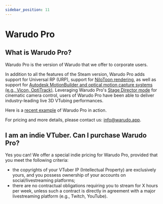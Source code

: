 ```yaml
---
sidebar_position: 11
---
```


# Warudo Pro

## What is Warudo Pro?

Warudo Pro is the version of Warudo that we offer to corporate users.

In addition to all the features of the Steam version, Warudo Pro adds support for Universal RP (URP), support for [NiloToon rendering](https://github.com/ColinLeung-NiloCat/UnityURPToonLitShaderExample#nilotoonurp-users-creations-public-media-not-nda-contents), as well as support for [Autodesk MotionBuilder and optical motion capture systems (e.g., Vicon, OptiTrack)](mocap/motionbuilder). Leveraging Warudo Pro's [Stage Director mode](assets/director) for cinematic camera control, users of Warudo Pro have been able to deliver industry-leading live 3D VTubing performances.

Here is a [recent example](https://twitter.com/hakuyalabs/status/1713191982162727037) of Warudo Pro in action.

For pricing and more details, please contact us: [info@warudo.app](mailto:info@warudo.app).

## I am an indie VTuber. Can I purchase Warudo Pro?

Yes you can! We offer a special indie pricing for Warudo Pro, provided that you meet the following criteria:

* the copyrights of your VTuber IP (Intellectual Property) are exclusively yours, and you possess ownership of your accounts on social/livestreaming platforms;
* there are no contractual obligations requiring you to stream for X hours per week, unless such a contract is directly in agreement with a major livestreaming platform (e.g., Twitch, YouTube).
